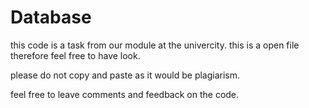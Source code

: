 # Database

this code is a task from our module at the univercity. this is a open file therefore feel free to have look.

please do not copy and paste as it would be plagiarism.

feel free to leave comments and feedback on the code.
